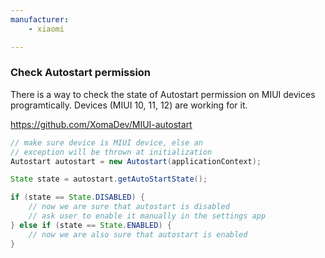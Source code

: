 ```yaml
---
manufacturer: 
    - xiaomi

---
```



### Check Autostart permission

There is a way to check the state of Autostart permission on MIUI devices programtically.
Devices (MIUI 10, 11, 12) are working for it.

https://github.com/XomaDev/MIUI-autostart


```java
// make sure device is MIUI device, else an 
// exception will be thrown at initialization
Autostart autostart = new Autostart(applicationContext);

State state = autostart.getAutoStartState();

if (state == State.DISABLED) {
    // now we are sure that autostart is disabled
    // ask user to enable it manually in the settings app    
} else if (state == State.ENABLED) {
    // now we are also sure that autostart is enabled
}
```
